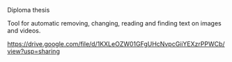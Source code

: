 Diploma thesis

Tool for automatic removing, changing, reading and finding text on images and videos.

https://drive.google.com/file/d/1KXLeOZW01GFgUHcNvpcGiiYEXzrPPWCb/view?usp=sharing
